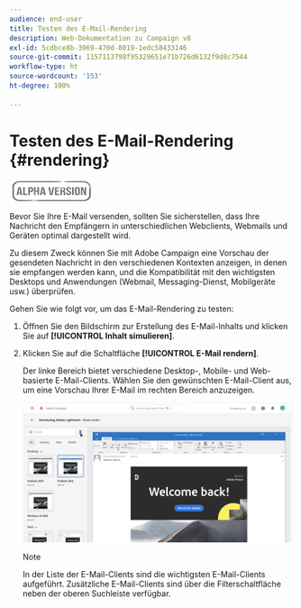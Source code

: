 ```yaml
---
audience: end-user
title: Testen des E-Mail-Rendering
description: Web-Dokumentation zu Campaign v8
exl-id: 5cdbce8b-3969-470d-8019-1edc58433146
source-git-commit: 1157113798f95329651e71b726d6132f9d8c7544
workflow-type: ht
source-wordcount: '153'
ht-degree: 100%

---
```


# Testen des E-Mail-Rendering {#rendering}

![](../assets/do-not-localize/badge.png)

Bevor Sie Ihre E-Mail versenden, sollten Sie sicherstellen, dass Ihre Nachricht den Empfängern in unterschiedlichen Webclients, Webmails und Geräten optimal dargestellt wird.

Zu diesem Zweck können Sie mit Adobe Campaign eine Vorschau der gesendeten Nachricht in den verschiedenen Kontexten anzeigen, in denen sie empfangen werden kann, und die Kompatibilität mit den wichtigsten Desktops und Anwendungen (Webmail, Messaging-Dienst, Mobilgeräte usw.) überprüfen.

Gehen Sie wie folgt vor, um das E-Mail-Rendering zu testen:

1. Öffnen Sie den Bildschirm zur Erstellung des E-Mail-Inhalts und klicken Sie auf **[!UICONTROL Inhalt simulieren]**.

1. Klicken Sie auf die Schaltfläche **[!UICONTROL E-Mail rendern]**.

   Der linke Bereich bietet verschiedene Desktop-, Mobile- und Web-basierte E-Mail-Clients. Wählen Sie den gewünschten E-Mail-Client aus, um eine Vorschau Ihrer E-Mail im rechten Bereich anzuzeigen.

   ![](assets/render-context.png)

   >[!NOTE]
   >
   >In der Liste der E-Mail-Clients sind die wichtigsten E-Mail-Clients aufgeführt. Zusätzliche E-Mail-Clients sind über die Filterschaltfläche neben der oberen Suchleiste verfügbar.
